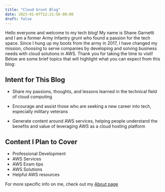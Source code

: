 ```yaml
---
title: "Cloud Grunt Blog"
date: 2023-01-07T12:21:56-08:00
draft: false
---
```


Hello everyone and welcome to my tech blog! My name is Shane Garnetti and I am a former Army Infantry grunt who found a passion for the tech space. Since I hung up my boots from the army in 2017, I have changed my mission, choosing to serve companies by developing and solving business needs with cloud solutions in AWS. Thank you for taking the time to visit! Below are some brief topics that will highlight what you can expect from this blog:


## Intent for This Blog
- Share my passions, thoughts, and lessons learned in the technical field of cloud computing

- Encourage and assist those who are seeking a new career into tech, especially military veterans

- Generate content around AWS services, helping people understand the benefits and value of leveraging AWS as a cloud hosting platform 

## Content I Plan to Cover
- Professional Development
- AWS Services
- AWS Exam tips
- AWS Solutions
- Helpful AWS resources

For more specific info on me, check out my [About page](/about)
